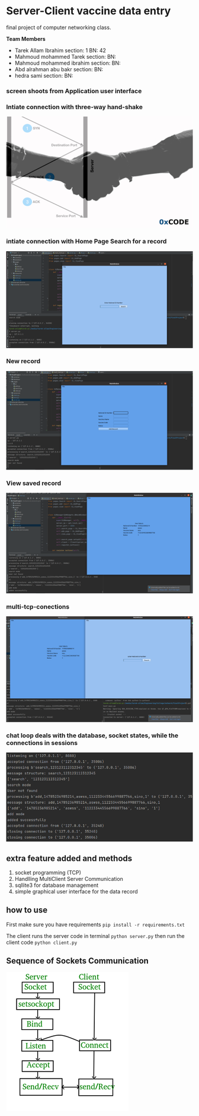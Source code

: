 # Server-Client  vaccine data entry

final project of computer networking class.

**Team Members**

* Tarek Allam Ibrahim section: 1 BN: 42
* Mahmoud mohammed Tarek section:    BN:
* Mahmoud mohammed ibrahim section:  BN:
* Abd alrahman abu bakr section:  BN:
* hedra sami section:  BN:

### screen shoots from Application user interface

### Intiate connection with three-way hand-shake

![intiate connection](resources/hand-shake.png)

### intiate connection with Home Page Search for a record

![Home Page  ](resources/Landing-page.png)

### New record

![New record](resources/create-record.png)

### View saved record

![View saved record ](resources/record-added.png)

### multi-tcp-conections

![New connection accepted](resources/multi-tcp-conection.png)

### chat loop deals with the database, socket states, while the connections in sessions

![Server History log](resources/all-server-logs.png)

## extra feature added and methods

1. socket programming (TCP)
2. Handlling MultiClient Server Communication
3. sqllite3 for database management
4. simple graphical user interface for the data record

## how to use

First make sure you have requirements `pip install -r requirements.txt`

The client runs the server code in terminal  `python server.py`
then run the client code `python client.py`

## Sequence of Sockets Communication

![Sockets communication diagram](resources/Socket_server.png)
